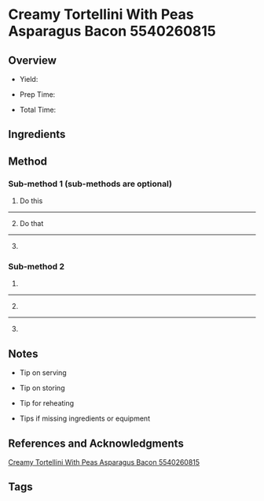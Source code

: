 # Creamy Tortellini With Peas Asparagus Bacon 5540260815

## Overview

- Yield:

- Prep Time:

- Total Time:

## Ingredients



## Method

### Sub-method 1 (sub-methods are optional)

1. Do this
---
2. Do that
---
3.

### Sub-method 2

1.
---
2.
---
3.

## Notes

- Tip on serving

- Tip on storing

- Tip for reheating

- Tips if missing ingredients or equipment

## References and Acknowledgments

[Creamy Tortellini With Peas Asparagus Bacon 5540260815](https://www.bloglovin.com/blogs/will-cook-for-smiles-4934679/creamy-tortellini-with-peas-asparagus-bacon-5540260815)

## Tags


